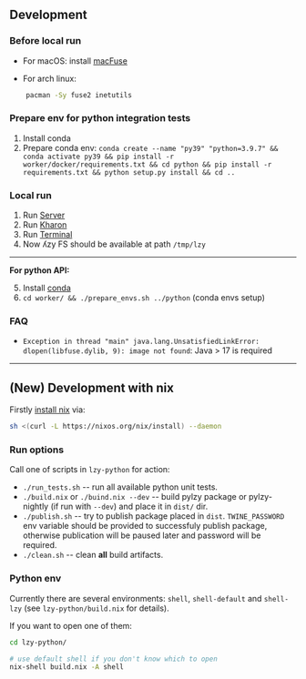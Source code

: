 ## Development

### Before local run

-   For macOS: install [macFuse](https://osxfuse.github.io)

-   For arch linux:

``` sh
    pacman -Sy fuse2 inetutils
```

### Prepare env for python integration tests

1.  Install conda
2.  Prepare conda env:
    `conda create --name "py39" "python=3.9.7" && conda activate py39 && pip install -r worker/docker/requirements.txt && cd python && pip install -r requirements.txt && python setup.py install && cd ..`

### Local run

1.  Run [Server](server/readme.md)
2.  Run [Kharon](kharon/readme.md)
3.  Run [Terminal](worker/readme.md)
4.  Now ʎzy FS should be available at path `/tmp/lzy`

------------------------------------------------------------------------
**For python API:**

5.  Install
    [conda](https://docs.conda.io/projects/conda/en/latest/user-guide/install/index.html)
6.  `cd worker/ && ./prepare_envs.sh ../python` (conda envs
    setup)

### FAQ

-   `Exception in thread "main" java.lang.UnsatisfiedLinkError: dlopen(libfuse.dylib, 9): image not found`:
    Java > 17 is required

------------------------------------------------------------------------

## (New) Development with nix

Firstly [install nix](https://nixos.org/download.html) via:

``` sh
sh <(curl -L https://nixos.org/nix/install) --daemon
```

### Run options

Call one of scripts in `lzy-python` for action:

-   `./run_tests.sh` -- run all available python unit tests.
-   `./build.nix` or `./buind.nix --dev` -- build pylzy package or
    pylzy-nightly (if run with `--dev`) and place it in `dist/` dir.
-   `./publish.sh` -- try to publish package placed in `dist`.
    `TWINE_PASSWORD` env variable should be provided to successfuly
    publish package, otherwise publication will be paused later and
    password will be required.
-   `./clean.sh` -- clean **all** build artifacts.

### Python env

Currently there are several environments: `shell`, `shell-default` and
`shell-lzy` (see `lzy-python/build.nix` for details).

If you want to open one of them:

``` sh
cd lzy-python/

# use default shell if you don't know which to open
nix-shell build.nix -A shell 
```
